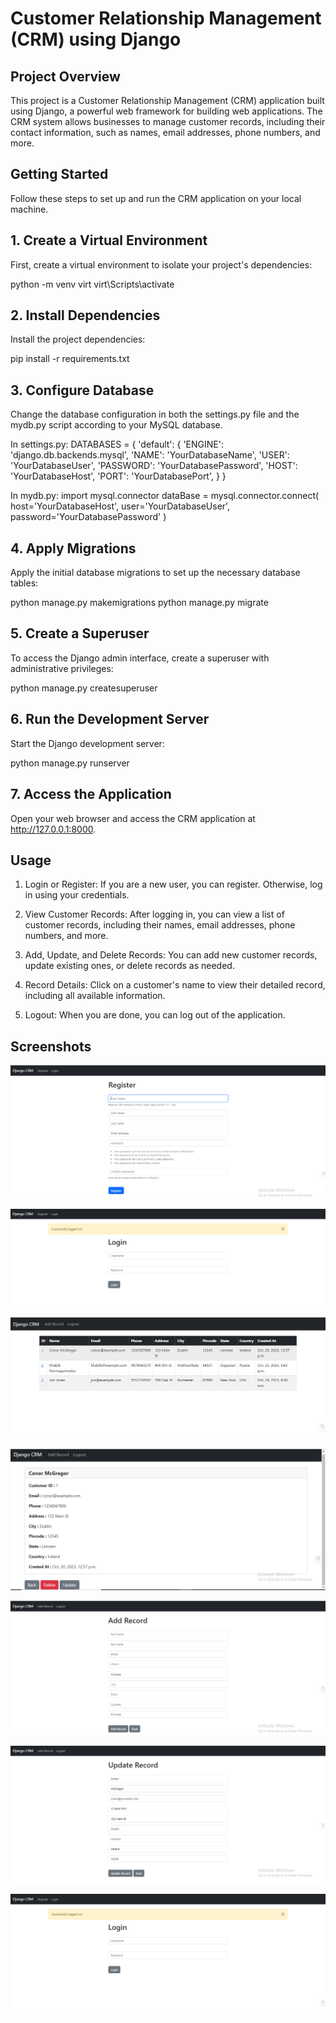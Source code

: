 # Customer Relationship Management (CRM) using Django

## Project Overview
This project is a Customer Relationship Management (CRM) application built using Django, a powerful web framework for building web applications. The CRM system allows businesses to manage customer records, including their contact information, such as names, email addresses, phone numbers, and more.

## Getting Started
Follow these steps to set up and run the CRM application on your local machine.

## 1. Create a Virtual Environment
First, create a virtual environment to isolate your project's dependencies:

python -m venv virt
virt\Scripts\activate

## 2. Install Dependencies
Install the project dependencies:

pip install -r requirements.txt


## 3. Configure Database
Change the database configuration in both the settings.py file and the mydb.py script according to your MySQL database.

In settings.py:
DATABASES = {
   'default': {
       'ENGINE': 'django.db.backends.mysql',
       'NAME': 'YourDatabaseName',
       'USER': 'YourDatabaseUser',
       'PASSWORD': 'YourDatabasePassword',
       'HOST': 'YourDatabaseHost',
       'PORT': 'YourDatabasePort',
   }
}


In mydb.py:
import mysql.connector
dataBase = mysql.connector.connect(
	host='YourDatabaseHost',
	user='YourDatabaseUser',
	password='YourDatabasePassword'
)


## 4. Apply Migrations
Apply the initial database migrations to set up the necessary database tables:

python manage.py makemigrations
python manage.py migrate


## 5. Create a Superuser
To access the Django admin interface, create a superuser with administrative privileges:

python manage.py createsuperuser


## 6. Run the Development Server
Start the Django development server:

python manage.py runserver


## 7. Access the Application
Open your web browser and access the CRM application at http://127.0.0.1:8000.


## Usage

1. Login or Register: If you are a new user, you can register. Otherwise, log in using your credentials.

2. View Customer Records: After logging in, you can view a list of customer records, including their names, email addresses, phone numbers, and more.

3. Add, Update, and Delete Records: You can add new customer records, update existing ones, or delete records as needed.

4. Record Details: Click on a customer's name to view their detailed record, including all available information.

5. Logout: When you are done, you can log out of the application.



## Screenshots

![Register User ](SS/register.png)

![Login User](SS/login.png)

![Home Page](SS/home.png)

![Individual Record](SS/record_view.png)

![Add New Record](SS/add_record.png)

![Update Record](SS/update_record.png)

![Logout](SS/logout.png)

